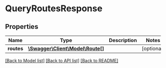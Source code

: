# QueryRoutesResponse

## Properties
Name | Type | Description | Notes
------------ | ------------- | ------------- | -------------
**routes** | [**\Swagger\Client\Model\Route[]**](Route.md) |  | [optional] 

[[Back to Model list]](../README.md#documentation-for-models) [[Back to API list]](../README.md#documentation-for-api-endpoints) [[Back to README]](../README.md)



